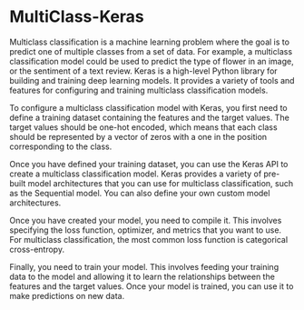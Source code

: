 # MultiClass-Keras
Multiclass classification is a machine learning problem where the goal is to predict one of multiple classes from a set of data. For example, a multiclass classification model could be used to predict the type of flower in an image, or the sentiment of a text review.
Keras is a high-level Python library for building and training deep learning models. It provides a variety of tools and features for configuring and training multiclass classification models.

To configure a multiclass classification model with Keras, you first need to define a training dataset containing the features and the target values. The target values should be one-hot encoded, which means that each class should be represented by a vector of zeros with a one in the position corresponding to the class.

Once you have defined your training dataset, you can use the Keras API to create a multiclass classification model. Keras provides a variety of pre-built model architectures that you can use for multiclass classification, such as the Sequential model. You can also define your own custom model architectures.

Once you have created your model, you need to compile it. This involves specifying the loss function, optimizer, and metrics that you want to use. For multiclass classification, the most common loss function is categorical cross-entropy.

Finally, you need to train your model. This involves feeding your training data to the model and allowing it to learn the relationships between the features and the target values. Once your model is trained, you can use it to make predictions on new data.
